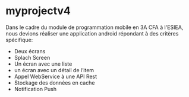 # myprojectv4
Dans le cadre du module de programmation mobile en 3A CFA à l'ESIEA, nous devions réaliser une application android répondant à des critères spécifique:
* Deux écrans
* Splach Screen
* Un écran avec une liste
* un écran avec un détail de l’item
* Appel WebService à une API Rest
* Stockage des données en cache
* Notification Push

